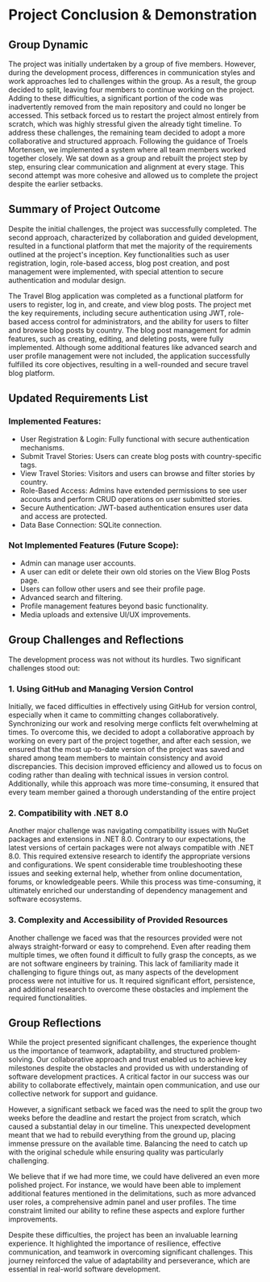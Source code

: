 # Project Conclusion & Demonstration
## Group Dynamic
The project was initially undertaken by a group of five members. However, during the development process, differences in communication styles and work approaches led to challenges within the group. As a result, the group decided to split, leaving four members to continue working on the project.
Adding to these difficulties, a significant portion of the code was inadvertently removed from the main repository and could no longer be accessed. This setback forced us to restart the project almost entirely from scratch, which was highly stressful given the already tight timeline.
To address these challenges, the remaining team decided to adopt a more collaborative and structured approach. Following the guidance of Troels Mortensen, we implemented a system where all team members worked together closely. We sat down as a group and rebuilt the project step by step, ensuring clear communication and alignment at every stage. This second attempt was more cohesive and allowed us to complete the project despite the earlier setbacks.

## Summary of Project Outcome
Despite the initial challenges, the project was successfully completed. The second approach, characterized by collaboration and guided development, resulted in a functional platform that met the majority of the requirements outlined at the project's inception. Key functionalities such as user registration, login, role-based access, blog post creation, and post management were implemented, with special attention to secure authentication and modular design.

The Travel Blog application was completed as a functional platform for users to register, log in, and create, and view blog posts. The project met the key requirements, including secure authentication using JWT, role-based access control for administrators, and the ability for users to filter and browse blog posts by country. The blog post management for admin features, such as creating, editing, and deleting posts, were fully implemented. Although some additional features like advanced search and user profile management were not included, the application successfully fulfilled its core objectives, resulting in a well-rounded and secure travel blog platform.

## Updated Requirements List
### Implemented Features:
-  User Registration & Login: Fully functional with secure authentication mechanisms.
-  Submit Travel Stories: Users can create blog posts with country-specific tags.
-  View Travel Stories: Visitors and users can browse and filter stories by country.
-  Role-Based Access: Admins have extended permissions to see user accounts and perform CRUD operations on user submitted stories.
-  Secure Authentication: JWT-based authentication ensures user data and access are protected.
-  Data Base Connection: SQLite connection.

### Not Implemented Features (Future Scope):
-  Admin can manage user accounts.
-  A user can edit or delete their own old stories on the View Blog Posts page.
-  Users can follow other users and see their profile page.
-  Advanced search and filtering.
-  Profile management features beyond basic functionality.
-  Media uploads and extensive UI/UX improvements.

## Group Challenges and Reflections
The development process was not without its hurdles. Two significant challenges stood out:

### 1.	Using GitHub and Managing Version Control
Initially, we faced difficulties in effectively using GitHub for version control, especially when it came to committing changes collaboratively. Synchronizing our work and resolving merge conflicts felt overwhelming at times. To overcome this, we decided to adopt a collaborative approach by working  on every part of the project together, and after each session, we ensured that the most up-to-date version of the project was saved and shared among team members to maintain consistency and avoid discrepancies. This decision improved efficiency and allowed us to focus on coding rather than dealing with technical issues in version control. Additionally, while this approach was more time-consuming, it ensured that every team member gained a thorough understanding of the entire project

### 2.	Compatibility with .NET 8.0
Another major challenge was navigating compatibility issues with NuGet packages and extensions in .NET 8.0. Contrary to our expectations, the latest versions of certain packages were not always compatible with .NET 8.0. This required extensive research to identify the appropriate versions and configurations. We spent considerable time troubleshooting these issues and seeking external help, whether from online documentation, forums, or knowledgeable peers. While this process was time-consuming, it ultimately enriched our understanding of dependency management and software ecosystems.

### 3.	Complexity and Accessibility of Provided Resources
   Another challenge we faced was that the resources provided were not always straight-forward or easy to comprehend. Even after reading them multiple times, we often found it difficult to fully grasp the concepts, as we are not software engineers by training. This lack of familiarity made it challenging to figure things out, as many aspects of the development process were not intuitive for us. It required significant effort, persistence, and additional research to overcome these obstacles and implement the required functionalities.

## Group Reflections

While the project presented significant challenges, the experience thought us the importance of teamwork, adaptability, and structured problem-solving. Our collaborative approach and trust enabled us to achieve key milestones despite the obstacles and provided us with understanding of software development practices. A critical factor in our success was our ability to collaborate effectively, maintain open communication, and use our collective network for support and guidance.

However, a significant setback we faced was the need to split the group two weeks before the deadline and restart the project from scratch, which caused a substantial delay in our timeline. This unexpected development meant that we had to rebuild everything from the ground up, placing immense pressure on the available time. Balancing the need to catch up with the original schedule while ensuring quality was particularly challenging.

We believe that if we had more time, we could have delivered an even more polished project. For instance, we would have been able to implement additional features mentioned in the delimitations, such as more advanced user roles, a comprehensive admin panel and user profiles. The time constraint limited our ability to refine these aspects and explore further improvements.

Despite these difficulties, the project has been an invaluable learning experience. It highlighted the importance of resilience, effective communication, and teamwork in overcoming significant challenges. This journey reinforced the value of adaptability and perseverance, which are essential in real-world software development.

